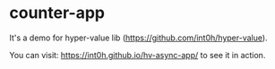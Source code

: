 # counter-app

It's a demo for hyper-value lib (https://github.com/int0h/hyper-value).

You can visit: https://int0h.github.io/hv-async-app/ to see it in action.
